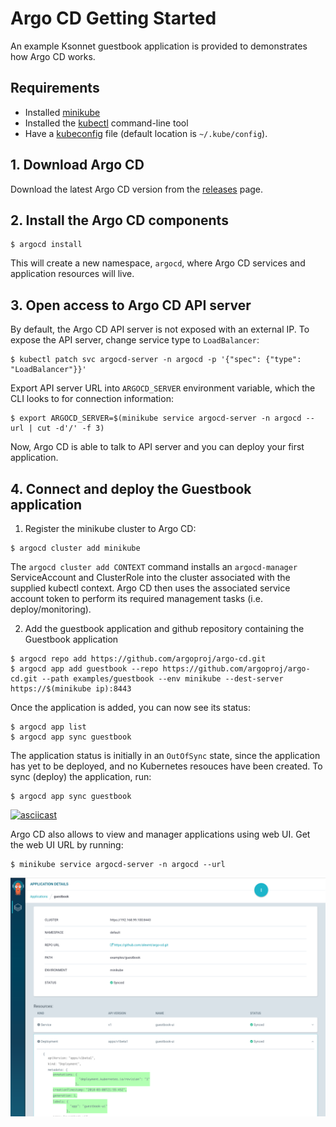 # Argo CD Getting Started

An example Ksonnet guestbook application is provided to demonstrates how Argo CD works.

## Requirements
* Installed [minikube](https://github.com/kubernetes/minikube#installation)
* Installed the [kubectl](https://kubernetes.io/docs/tasks/tools/install-kubectl/) command-line tool
* Have a [kubeconfig](https://kubernetes.io/docs/tasks/access-application-cluster/configure-access-multiple-clusters/) file (default location is `~/.kube/config`).

## 1. Download Argo CD

Download the latest Argo CD version from the [releases](https://github.com/argoproj/argo-cd/releases) page.

## 2. Install the Argo CD components
```
$ argocd install
```
This will create a new namespace, `argocd`, where Argo CD services and application resources will live.

## 3. Open access to Argo CD API server

By default, the Argo CD API server is not exposed with an external IP. To expose the API server,
change service type to `LoadBalancer`:

```
$ kubectl patch svc argocd-server -n argocd -p '{"spec": {"type": "LoadBalancer"}}'
```

Export API server URL into `ARGOCD_SERVER` environment variable, which the CLI looks to for 
connection information:

```
$ export ARGOCD_SERVER=$(minikube service argocd-server -n argocd --url | cut -d'/' -f 3)
```

Now, Argo CD is able to talk to API server and you can deploy your first application.

## 4. Connect and deploy the Guestbook application

1. Register the minikube cluster to Argo CD:

```
$ argocd cluster add minikube
```
The `argocd cluster add CONTEXT` command installs an `argocd-manager` ServiceAccount and ClusterRole into
the cluster associated with the supplied kubectl context. Argo CD then uses the associated service account
token to perform its required management tasks (i.e. deploy/monitoring).

2. Add the guestbook application and github repository containing the Guestbook application

```
$ argocd repo add https://github.com/argoproj/argo-cd.git
$ argocd app add guestbook --repo https://github.com/argoproj/argo-cd.git --path examples/guestbook --env minikube --dest-server https://$(minikube ip):8443
```

Once the application is added, you can now see its status:

```
$ argocd app list
$ argocd app sync guestbook
```

The application status is initially in an `OutOfSync` state, since the application has yet to be
deployed, and no Kubernetes resouces have been created. To sync (deploy) the application, run:

```
$ argocd app sync guestbook
```

[![asciicast](https://asciinema.org/a/uYnbFMy5WI2rc9S49oEAyGLb0.png)](https://asciinema.org/a/uYnbFMy5WI2rc9S49oEAyGLb0)

Argo CD also allows to view and manager applications using web UI. Get the web UI URL by running:

```
$ minikube service argocd-server -n argocd --url
```

![argo cd ui](argocd-ui.png)
